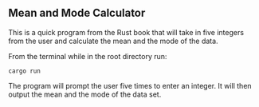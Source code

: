 ## Mean and Mode Calculator
This is a quick program from the Rust book that will take in five integers from the user and calculate the mean and the mode of the data.

From the terminal while in the root directory run:

`cargo run` 

The program will prompt the user five times to enter an integer. It will then output the mean and the mode of the data set.